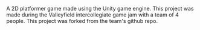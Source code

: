 A 2D platformer game made using the Unity game engine. This project was made during the Valleyfield intercollegiate game jam with a team of 4 people.
This project was forked from the team's github repo.
